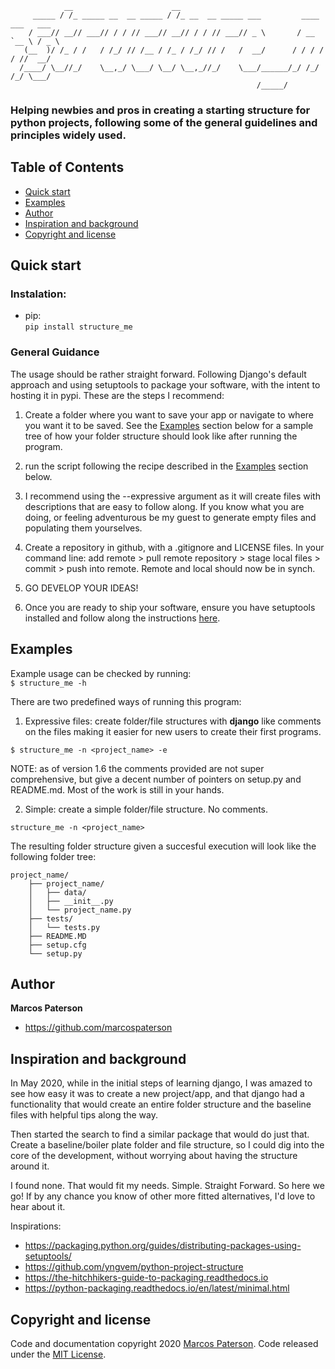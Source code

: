                 __                      __                                          
         _____ / /_ _____ __  __ _____ / /_ __  __ _____ ___         ____ ___   ___ 
        / ___// __// ___// / / // ___// __// / / // ___// _ \       / __ `__ \ / _ \
       (__  )/ /_ / /   / /_/ // /__ / /_ / /_/ // /   /  __/      / / / / / //  __/
      /____/ \__//_/    \__,_/ \___/ \__/ \__,_//_/    \___/______/_/ /_/ /_/ \___/ 
                                                           /_____/                 
### Helping newbies and pros in creating a starting structure for python projects, following some of the general guidelines and principles widely used.  
  
  
## Table of Contents
- [Quick start](#quick-start)
- [Examples](#examples)
- [Author](#author)
- [Inspiration and background](#inspiration-and-background)
- [Copyright and license](#copyright-and-license)

## Quick start
### Instalation:
- pip:  
    `pip install structure_me`

### General Guidance
The usage should be rather straight forward. Following Django's default approach
and using setuptools to package your software, with the intent to hosting it in
pypi.
These are the steps I recommend:
1. Create a folder where you want to save your app or navigate to where you want it
to be saved. See the [Examples](#examples) section below for a sample tree of how 
your folder structure should look like after running the program.

2. run the script following the recipe described in the [Examples](#examples) 
section below.

3. I recommend using the --expressive argument as it will create files with descriptions
that are easy to follow along. If you know what you are doing, or feeling adventurous
be my guest to generate empty files and populating them yourselves.

4. Create a repository in github, with a .gitignore and LICENSE files. In your 
command line: add remote > pull remote repository > stage local files > commit > 
push into remote. Remote and local should now be in synch.

5. GO DEVELOP YOUR IDEAS!

6. Once you are ready to ship your software, ensure you have setuptools installed 
and follow along the instructions [here](https://packaging.python.org/guides/distributing-packages-using-setuptools/).

## Examples
Example usage can be checked by running:  
`$ structure_me -h`

There are two predefined ways of running this program:
  
1. Expressive files: create folder/file structures with **django** like comments
on the files making it easier for new users to create their first programs.
  
`$ structure_me -n <project_name> -e`

NOTE: as of version 1.6 the comments provided are not super comprehensive, 
but give a decent number of pointers on setup.py and README.md. Most of the work 
is still in your hands.

2. Simple: create a simple folder/file structure. No comments.

`structure_me -n <project_name>`

The resulting folder structure given a succesful execution will look like the 
following folder tree:  
```
project_name/ 
    ├── project_name/   
    │   ├── data/  
    │   ├── __init__.py  
    │   └── project_name.py  
    ├── tests/  
    │   └── tests.py    
    ├── README.MD  
    ├── setup.cfg
    └── setup.py  
```

## Author

**Marcos Paterson**
- <https://github.com/marcospaterson>


## Inspiration and background

In May 2020, while in the initial steps of learning django, I was amazed to
see how easy it was to create a new project/app, and that django had a functionality
that would create an entire folder structure and the baseline files with helpful
tips along the way.

Then started the search to find a similar package that would do just that. Create
a baseline/boiler plate folder and file structure, so I could dig into the core 
of the development, without worrying about having the structure around it.

I found none. That would fit my needs. Simple. Straight Forward. So here we go!
If by any chance you know of other more fitted alternatives, I'd love to hear about it.

Inspirations:
- <https://packaging.python.org/guides/distributing-packages-using-setuptools/>
- <https://github.com/yngvem/python-project-structure>
- <https://the-hitchhikers-guide-to-packaging.readthedocs.io>
- <https://python-packaging.readthedocs.io/en/latest/minimal.html>


## Copyright and license

Code and documentation copyright 2020 [Marcos Paterson](https://github.com/marcospaterson). 
Code released under the [MIT License](https://github.com/marcospaterson/structure_me/blob/master/LICENSE).

